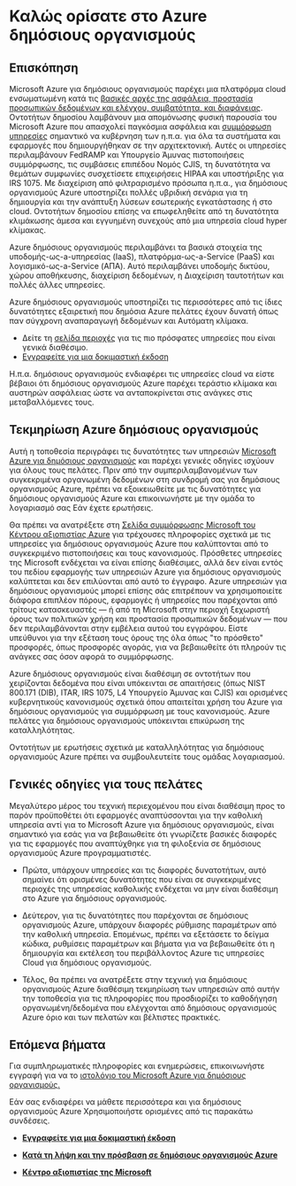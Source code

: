 <properties 
   pageTitle="Επισκόπηση Azure δημόσιους οργανισμούς | Microsoft Azure" 
   description="Σε αυτό το άρθρο παρέχει μια επισκόπηση των τις δυνατότητες στο Cloud για δημόσιους Azure και αξιόπιστη σχεδίαση και ασφάλεια που χρησιμοποιείται για την υποστήριξη που ισχύουν για federal συμμόρφωσης, κατάσταση, και τοπικού δημόσιους οργανισμούς και τους συνεργάτες. " 
   services="Azure-Government"
   cloud="gov" 
   documentationCenter="" 
   authors="ryansoc" 
   manager="zakramer"    editor=""/>

<tags
   ms.service="multiple"
   ms.devlang="na"
   ms.topic="article"
   ms.tgt_pltfrm="na"
   ms.workload="azure-government" 
   ms.date="10/18/2016"
   ms.author="ryansoc"/>

# <a name="welcome-to-azure-government"></a>Καλώς ορίσατε στο Azure δημόσιους οργανισμούς

## <a name="overview"></a>Επισκόπηση

Microsoft Azure για δημόσιους οργανισμούς παρέχει μια πλατφόρμα cloud ενσωματωμένη κατά τις [βασικές αρχές της ασφάλεια, προστασία προσωπικών δεδομένων και ελέγχου, συμβατότητα, και διαφάνειας](http://azure.com/gov). Οντοτήτων δημοσίου λαμβάνουν μια απομόνωσης φυσική παρουσία του Microsoft Azure που απασχολεί παγκόσμια ασφάλεια και [συμμόρφωση υπηρεσίες](https://azure.microsoft.com/support/trust-center/compliance/) σημαντικό να κυβέρνηση των η.π.α. για όλα τα συστήματα και εφαρμογές που δημιουργήθηκαν σε την αρχιτεκτονική. Αυτές οι υπηρεσίες περιλαμβάνουν FedRAMP και Υπουργείο Άμυνας πιστοποιήσεις συμμόρφωσης, τις συμβάσεις επιπέδου Νομός CJIS, τη δυνατότητα να θεμάτων συμφωνίες συσχετίσετε επιχειρήσεις HIPAA και υποστήριξης για IRS 1075. Με διαχείριση από φιλτραρισμένο πρόσωπα η.π.α., για δημόσιους οργανισμούς Azure υποστηρίζει πολλές υβριδική σενάρια για τη δημιουργία και την ανάπτυξη λύσεων εσωτερικής εγκατάστασης ή στο cloud. Οντοτήτων δημοσίου επίσης να επωφεληθείτε από τη δυνατότητα κλιμάκωσης άμεσα και εγγυημένη συνεχούς από μια υπηρεσία cloud hyper κλίμακας.

Azure δημόσιους οργανισμούς περιλαμβάνει τα βασικά στοιχεία της υποδομής-ως-a-υπηρεσίας (IaaS), πλατφόρμα-ως-a-Service (PaaS) και λογισμικό-ως-a-Service (ΑΠΑ).  Αυτό περιλαμβάνει υποδομής δικτύου, χώρου αποθήκευσης, διαχείριση δεδομένων, η Διαχείριση ταυτοτήτων και πολλές άλλες υπηρεσίες.

Azure δημόσιους οργανισμούς υποστηρίζει τις περισσότερες από τις ίδιες δυνατότητες εξαιρετική που δημόσια Azure πελάτες έχουν δυνατή όπως παν σύγχρονη αναπαραγωγή δεδομένων και Αυτόματη κλίμακα. 

- Δείτε τη [σελίδα περιοχές](https://azure.microsoft.com/regions/#services) για τις πιο πρόσφατες υπηρεσίες που είναι γενικά διαθέσιμο.
- [Εγγραφείτε για μια δοκιμαστική έκδοση](https://azuregov.microsoft.com/trial/azuregovtrial)

Η.π.α. δημόσιους οργανισμούς ενδιαφέρει τις υπηρεσίες cloud να είστε βέβαιοι ότι δημόσιους οργανισμούς Azure παρέχει τεράστιο κλίμακα και αυστηρών ασφάλειας ώστε να ανταποκρίνεται στις ανάγκες στις μεταβαλλόμενες τους.

## <a name="azure-government-documentation"></a>Τεκμηρίωση Azure δημόσιους οργανισμούς

Αυτή η τοποθεσία περιγράφει τις δυνατότητες των υπηρεσιών [Microsoft Azure για δημόσιους οργανισμούς](https://azure.microsoft.com/features/gov/) και παρέχει γενικές οδηγίες ισχύουν για όλους τους πελάτες. Πριν από την συμπεριλαμβανομένων των συγκεκριμένα οργανωμένη δεδομένων στη συνδρομή σας για δημόσιους οργανισμούς Azure, πρέπει να εξοικειωθείτε με τις δυνατότητες για δημόσιους οργανισμούς Azure και επικοινωνήστε με την ομάδα το λογαριασμό σας Εάν έχετε ερωτήσεις.

Θα πρέπει να ανατρέξετε στη [Σελίδα συμμόρφωσης Microsoft του Κέντρου αξιοπιστίας Azure](http://www.microsoft.com/en-us/TrustCenter/Compliance/default.aspx) για τρέχουσες πληροφορίες σχετικά με τις υπηρεσίες για δημόσιους οργανισμούς Azure που καλύπτονται από το συγκεκριμένο πιστοποιήσεις και τους κανονισμούς. Πρόσθετες υπηρεσίες της Microsoft ενδέχεται να είναι επίσης διαθέσιμες, αλλά δεν είναι εντός του πεδίου εφαρμογής των υπηρεσιών Azure για δημόσιους οργανισμούς καλύπτεται και δεν επιλύονται από αυτό το έγγραφο. Azure υπηρεσιών για δημόσιους οργανισμούς μπορεί επίσης σάς επιτρέπουν να χρησιμοποιείτε διάφορα επιπλέον πόρους, εφαρμογές ή υπηρεσίες που παρέχονται από τρίτους κατασκευαστές — ή από τη Microsoft στην περιοχή ξεχωριστή όρους των πολιτικών χρήση και προστασία προσωπικών δεδομένων — που δεν περιλαμβάνονται στην εμβέλεια αυτού του εγγράφου. Είστε υπεύθυνοι για την εξέταση τους όρους της όλα όπως "το πρόσθετο" προσφορές, όπως προσφορές αγοράς, για να βεβαιωθείτε ότι πληρούν τις ανάγκες σας όσον αφορά το συμμόρφωσης.

Azure δημόσιους οργανισμούς είναι διαθέσιμη σε οντοτήτων που χειρίζονται δεδομένα που είναι υπόκεινται σε απαιτήσεις (όπως NIST 800.171 (DIB), ITAR, IRS 1075, L4 Υπουργείο Άμυνας και CJIS) και ορισμένες κυβερνητικούς κανονισμούς σχετικά όπου απαιτείται χρήση του Azure για δημόσιους οργανισμούς για συμμόρφωση με τους κανονισμούς. Azure πελάτες για δημόσιους οργανισμούς υπόκεινται επικύρωση της καταλληλότητας.

Οντοτήτων με ερωτήσεις σχετικά με καταλληλότητας για δημόσιους οργανισμούς Azure πρέπει να συμβουλευτείτε τους ομάδας λογαριασμού.

## <a name="general-guidance-for-customers"></a>Γενικές οδηγίες για τους πελάτες

Μεγαλύτερο μέρος του τεχνική περιεχομένου που είναι διαθέσιμη προς το παρόν προϋποθέτει ότι εφαρμογές αναπτύσσονται για την καθολική υπηρεσία αντί για το Microsoft Azure για δημόσιους οργανισμούς, είναι σημαντικό για εσάς για να βεβαιωθείτε ότι γνωρίζετε βασικές διαφορές για τις εφαρμογές που αναπτύχθηκε για τη φιλοξενία σε δημόσιους οργανισμούς Azure προγραμματιστές.

- Πρώτα, υπάρχουν υπηρεσίες και τις διαφορές δυνατοτήτων, αυτό σημαίνει ότι ορισμένες δυνατότητες που είναι σε συγκεκριμένες περιοχές της υπηρεσίας καθολικής ενδέχεται να μην είναι διαθέσιμη στο Azure για δημόσιους οργανισμούς.

- Δεύτερον, για τις δυνατότητες που παρέχονται σε δημόσιους οργανισμούς Azure, υπάρχουν διαφορές ρύθμισης παραμέτρων από την καθολική υπηρεσία.  Επομένως, πρέπει να εξετάσετε το δείγμα κώδικα, ρυθμίσεις παραμέτρων και βήματα για να βεβαιωθείτε ότι η δημιουργία και εκτέλεση του περιβάλλοντος Azure τις υπηρεσίες Cloud για δημόσιους οργανισμούς.

- Τέλος, θα πρέπει να ανατρέξετε στην τεχνική για δημόσιους οργανισμούς Azure διαθέσιμη τεκμηρίωση των υπηρεσιών από αυτήν την τοποθεσία για τις πληροφορίες που προσδιορίζει το καθοδήγηση οργανωμένη/δεδομένα που ελέγχονται από δημόσιους οργανισμούς Azure όριο και των πελατών και βέλτιστες πρακτικές.

## <a name="next-steps"></a>Επόμενα βήματα

Για συμπληρωματικές πληροφορίες και ενημερώσεις, επικοινωνήστε εγγραφή για να το <a href="https://blogs.msdn.microsoft.com/azuregov/">ιστολόγιο του Microsoft Azure για δημόσιους οργανισμούς.</a>

Εάν σας ενδιαφέρει να μάθετε περισσότερα και για δημόσιους οργανισμούς Azure Χρησιμοποιήστε ορισμένες από τις παρακάτω συνδέσεις.

- **[Εγγραφείτε για μια δοκιμαστική έκδοση](https://azuregov.microsoft.com/trial/azuregovtrial)**

- **[Κατά τη λήψη και την πρόσβαση σε δημόσιους οργανισμούς Azure](http://azure.com/gov)**

- **[Κέντρο αξιοπιστίας της Microsoft](https://azure.microsoft.com/support/trust-center/compliance/)**

